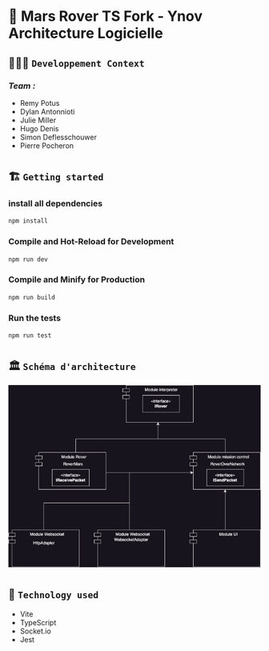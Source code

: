 # 🚀 Mars Rover TS Fork - Ynov Architecture Logicielle

## 🧑🏽‍💻 `Developpement Context`

### _Team :_

- Remy Potus
- Dylan Antonnioti
- Julie Miller
- Hugo Denis
- Simon Deflesschouwer
- Pierre Pocheron

#

## 🏗️ `Getting started`

### install all dependencies

```sh
npm install
```

### Compile and Hot-Reload for Development

```sh
npm run dev
```

### Compile and Minify for Production

```sh
npm run build
```

### Run the tests

```sh
npm run test
```

#

## 🏛️ `Schéma d'architecture`

![SchémaArchiRover](ArchitectureLogicielle_Diagram_Archi_Rover.drawio.png)

#

## 🎨 `Technology used`

- Vite
- TypeScript
- Socket.io
- Jest
